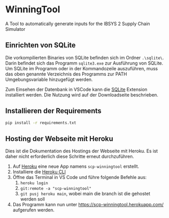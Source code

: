 # WinningTool

A Tool to automatically generate inputs for the IBSYS 2 Supply Chain Simulator

## Einrichten von SQLite
Die vorkompilierten Binaries von SQLite befinden sich im Ordner `.\sqlite\`. Darin befindet sich das Programm `sqlite3.exe` zur Ausführung von SQLite. Um SQLite im Programm oder in der Kommandozeile auszuführen, muss das oben genannte Verzeichnis des Programms zur PATH Umgebungsvariable hinzugefügt werden. 

Zum Einsehen der Datenbank in VSCode kann die [SQLite](https://marketplace.visualstudio.com/items?itemName=alexcvzz.vscode-sqlite) Extension installiert werden. Die Nutzung wird auf der Downloadseite beschrieben.

## Installieren der Requirements
```sh
pip install -r requirements.txt
```

## Hosting der Webseite mit Heroku 
Dies ist die Dokumentation des Hostings der Webseite mit Heroku. Es ist daher nicht erforderlich diese Schritte erneut durchzuführen.

1. Auf [Heroku](https://dashboard.heroku.com/apps) eine neue App namens `scp-winningtool` erstellt.
2. Installiere die [Heroku CLI](https://devcenter.heroku.com/articles/heroku-cli)
3. Öffne das Terminal in VS Code und führe folgende Befehle aus:
   1. `heroku login`
   2. `git:remote -a "scp-winningtool"`
   3. `git pusj heroku main`, wobei main die branch ist die gehostet werden soll
4. Das Programm kann nun unter https://scp-winningtool.herokuapp.com/ aufgerufen werden.